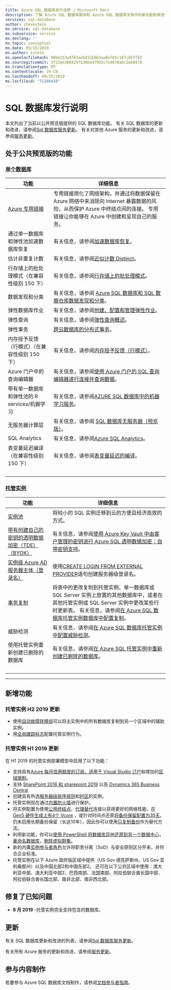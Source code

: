 ```yaml
---
title: Azure SQL 数据库发行说明 | Microsoft Docs
description: 了解 Azure SQL 数据库服务和 Azure SQL 数据库文档中的新功能和改进
services: sql-database
author: stevestein
ms.service: sql-database
ms.subservice: service
ms.devlang: ''
ms.topic: conceptual
ms.date: 05/15/2019
ms.author: sstein
ms.openlocfilehash: 90be253a4763aebd31b663aa0e765c187c8bff92
ms.sourcegitcommit: 3f22ae300425fb30be47992c7e46f0abc2e68478
ms.translationtype: MT
ms.contentlocale: zh-CN
ms.lasthandoff: 09/25/2019
ms.locfileid: "71266418"
---
```

# <a name="sql-database-release-notes"></a>SQL 数据库发行说明

本文列出了当前以公共预览版提供的 SQL 数据库功能。 有关 SQL 数据库的更新和改进，请参阅[Sql 数据库服务更新](https://azure.microsoft.com/updates/?product=sql-database)。 有关对其他 Azure 服务的更新和改进，请参阅[服务更新](https://azure.microsoft.com/updates)。

## <a name="features-in-public-preview"></a>处于公共预览版的功能

### <a name="single-databasetabsingle-database"></a>[单个数据库](#tab/single-database)

| 功能 | 详细信息 |
| ---| --- |
| [Azure 专用链接](https://azure.microsoft.com/updates/private-link-now-available-in-preview/)| 专用链接简化了网络架构，并通过将数据保留在 Azure 网络中来消除向 Internet 暴露数据的风险，从而保护 Azure 中终结点间的连接。 专用链接让你能够在 Azure 中创建和呈现自己的服务。 |
| 通过单一数据库和弹性池加速数据库恢复 | 有关信息，请参阅[加速数据库恢复](sql-database-accelerated-database-recovery.md)。|
|估计非重复计数|有关信息，请参阅[近似计数 Distinct](https://docs.microsoft.com/sql/relational-databases/performance/intelligent-query-processing#approximate-query-processing)。|
|行存储上的批处理模式（在兼容性级别 150 下）|有关信息，请参阅[行存储上的批处理模式](https://docs.microsoft.com/sql/relational-databases/performance/intelligent-query-processing#batch-mode-on-rowstore)。|
| 数据发现和分类  |有关信息，请参阅 [Azure SQL 数据库和 SQL 数据仓库数据发现和分类](sql-database-data-discovery-and-classification.md)。|
| 弹性数据库作业 | 有关信息，请参阅[创建、配置和管理弹性作业](elastic-jobs-overview.md)。 |
| 弹性查询 | 有关信息，请参阅[弹性查询概述](sql-database-elastic-query-overview.md)。 |
| 弹性事务 | [跨云数据库的分布式事务](sql-database-elastic-transactions-overview.md)。 |
|内存授予反馈（行模式）（在兼容性级别 150 下）|有关信息，请参阅[内存授予反馈（行模式）](https://docs.microsoft.com/sql/relational-databases/performance/intelligent-query-processing#row-mode-memory-grant-feedback)。|
| Azure 门户中的查询编辑器 |有关信息，请参阅[使用 Azure 门户的 SQL 查询编辑器进行连接并查询数据](sql-database-connect-query-portal.md)。|
| 带有单一数据库和弹性池的 R services/机器学习 |有关信息，请参阅[AZURE SQL 数据库中的机器学习服务](https://docs.microsoft.com/sql/advanced-analytics/what-s-new-in-sql-server-machine-learning-services?view=sql-server-2017#machine-learning-services-in-azure-sql-database)。|
| 无服务器计算层 | 有关信息，请参阅 [SQL 数据库无服务器（预览版）](sql-database-serverless.md)。|
|SQL Analytics|有关信息，请参阅[Azure SQL Analytics](../azure-monitor/insights/azure-sql.md)。|
|表变量延迟编译（在兼容性级别 150 下）|有关信息，请参阅[表变量延迟的编译](https://docs.microsoft.com/sql/relational-databases/performance/intelligent-query-processing#table-variable-deferred-compilation)。|
| &nbsp; |

### <a name="managed-instancetabmanaged-instance"></a>[托管实例](#tab/managed-instance)

| 功能 | 详细信息 |
| ---| --- |
| <a href="/azure/sql-database/sql-database-instance-pools">实例池</a> | 将较小的 SQL 实例迁移到云的方便且经济高效的方式。 |
| <a href="https://aka.ms/managed-instance-tde-byok">带有创建自己的密钥的透明数据加密（TDE）（BYOK）</a> |有关信息，请参阅[使用 Azure Key Vault 中由客户管理的密钥进行 Azure SQL 透明数据加密：自带密钥支持](transparent-data-encryption-byok-azure-sql.md)。|
| <a href="https://aka.ms/managed-instance-aadlogins">实例级 Azure AD 服务器主体（登录名）</a> | 使用<a href="https://docs.microsoft.com/sql/t-sql/statements/create-login-transact-sql?view=azuresqldb-mi-current">CREATE LOGIN FROM EXTERNAL PROVIDER</a>语句创建服务器级登录名。 |
| [事务复制](sql-database-managed-instance-transactional-replication.md) | 将表中的更改复制到托管实例、单一数据库或 SQL Server 实例上放置的其他数据库中，或者在其他托管实例或 SQL Server 实例中更改某些行时更新表。 有关信息，请参阅[在 Azure SQL 数据库托管实例数据库中配置复制](replication-with-sql-database-managed-instance.md)。 |
| 威胁检测 |有关信息，请参阅[在 Azure SQL 数据库托管实例中配置威胁检测](sql-database-managed-instance-threat-detection.md)。|
| 使用托管实例重新创建已删除的数据库 |有关信息，请参阅[在 Azure SQL 托管实例中重新创建已删除的数据库](https://medium.com/azure-sqldb-managed-instance/re-create-dropped-databases-in-azure-sql-managed-instance-dc369ed60266)。|
| &nbsp; |

---

## <a name="new-features"></a>新增功能

### <a name="managed-instance-h2-2019-updates"></a>托管实例 H2 2019 更新

- 使用[自动故障转移组](https://azure.microsoft.com/updates/azure-sql-database-auto-failover-groups-feature-now-available-in-all-regions/)可以将主实例中的所有数据库复制到另一个区域中的辅助实例。
- 用[全局跟踪标志](https://azure.microsoft.com/updates/global-trace-flags-are-now-available-in-azure-sql-database-managed-instance/)配置托管实例行为。

### <a name="managed-instance-h1-2019-updates"></a>托管实例 H1 2019 更新

在 H1 2019 的托管实例部署模型中启用了以下功能：
  - 支持具有<a href="https://aka.ms/sql-mi-visual-studio-subscribers">Azure 每月信用额度的订阅，适用于 Visual Studio 订户</a>和增加的[区域限制](sql-database-managed-instance-resource-limits.md#regional-resource-limitations)。
  - 支持 <a href="https://docs.microsoft.com/sharepoint/administration/deploy-azure-sql-managed-instance-with-sharepoint-servers-2016-2019">SharePoint 2016 和 sharepoint 2019</a> 以及 <a href="https://docs.microsoft.com/business-applications-release-notes/october18/dynamics365-business-central/support-for-azure-sql-database-managed-instance">Dynamics 365 Business Central</a>
  - 创建具有所选<a href="https://aka.ms/managed-instance-collation">服务器级排序规则</a>和<a href="https://azure.microsoft.com/updates/managed-instance-time-zone-ga/">时区</a>的实例。
  - 托管实例现在通过<a href="sql-database-managed-instance-management-endpoint-verify-built-in-firewall.md">内置防火墙</a>进行保护。
  - 将实例配置为使用[公用终结点](sql-database-managed-instance-public-endpoint-configure.md)、[代理替代](sql-database-connectivity-architecture.md#connection-policy)连接以获得更好的网络性能、<a href="https://aka.ms/four-cores-sql-mi-update">在 Gen5 硬件生成上有4个 Vcore</a> ，或针对时间点还原<a href="https://aka.ms/managed-instance-configurable-backup-retention">将备份保留配置为35天</a>。 仍未启用长期备份保留（长达10年），因此你可以使用<a href="https://docs.microsoft.com/sql/relational-databases/backup-restore/copy-only-backups-sql-server">只复制备份</a>作为替代方法。
  - 利用新功能，你可以<a href="https://medium.com/@jocapc/geo-restore-your-databases-on-azure-sql-instances-1451480e90fa">使用 PowerShell 将数据库异地还原到另一个数据中心</a>，[重命名数据库](https://azure.microsoft.com/updates/azure-sql-database-managed-instance-database-rename-is-supported/)，[删除虚拟群集](sql-database-managed-instance-delete-virtual-cluster.md)。
  - 新的内置[实例参与者角色](https://docs.microsoft.com/azure/role-based-access-control/built-in-roles#sql-managed-instance-contributor)允许将职责分离（SoD）与安全原则区分开来，并符合企业标准。
  - 托管实例在以下 Azure 政府版区域中提供（US Gov 德克萨斯州、US Gov 亚利桑那州）以及中国北部2和中国东部2。 还可在以下公共区域中使用：澳大利亚中部、澳大利亚中部2、巴西南部、法国南部、阿拉伯联合酋长国中部、阿拉伯联合酋长国北部、南非北部、南非西北部。

## <a name="fixed-known-issues"></a>修复了已知问题

- **8 月 2019** -托管实例完全支持包含的数据库。

## <a name="updates"></a>更新

有关 SQL 数据库更新和改进的列表，请参阅[Sql 数据库服务更新](https://azure.microsoft.com/updates/?product=sql-database)。

有关所有 Azure 服务的更新和改进，请参阅[服务更新](https://azure.microsoft.com/updates)。

## <a name="contribute-to-content"></a>参与内容制作

若要参与 Azure SQL 数据库文档制作，请参阅[文档参与者指南](https://docs.microsoft.com/contribute/)。
